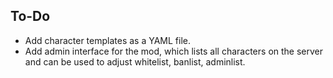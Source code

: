 To-Do
--------------
- Add character templates as a YAML file.
- Add admin interface for the mod, which lists all characters on the server and can be used to adjust whitelist, banlist, adminlist.
